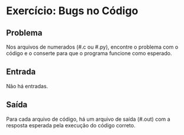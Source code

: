 Exercício: Bugs no Código
=========================


Problema
--------

Nos arquivos de numerados (#.c ou #.py), encontre o problema com o código e o conserte para que o programa funcione como esperado.


Entrada
-------

Não há entradas.


Saída
-----

Para cada arquivo de código, há um arquivo de saída  (#.out) com a resposta esperada pela execução do código correto.